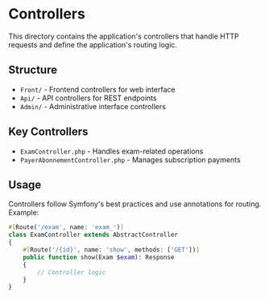 # Controllers

This directory contains the application's controllers that handle HTTP requests and define the application's routing logic.

## Structure

- `Front/` - Frontend controllers for web interface
- `Api/` - API controllers for REST endpoints
- `Admin/` - Administrative interface controllers

## Key Controllers

- `ExamController.php` - Handles exam-related operations
- `PayerAbonnementController.php` - Manages subscription payments

## Usage

Controllers follow Symfony's best practices and use annotations for routing. Example:

```php
#[Route('/exam', name: 'exam_')]
class ExamController extends AbstractController
{
    #[Route('/{id}', name: 'show', methods: ['GET'])]
    public function show(Exam $exam): Response
    {
        // Controller logic
    }
}
```
